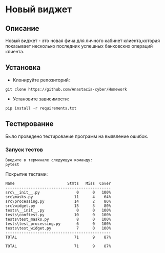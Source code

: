 # Новый виджет
## Описание
Новый виджет - это новая фича для личного кабинет клиента,которая показывает несколько последних успешных банковских операций клиента.
## Установка

* Клонируйте репозиторий:
```
git clone https://github.com/Anastacia-cyber/Homework
```
* Установите зависимости:
```
pip install -r requirements.txt
```
## Тестирование
Было проведено тестирование программ на выявление ошибок.

### Запуск тестов
```
Введите в терминале следующую команду:
pytest
```

Покрытие тестами:
```
Name                       Stmts   Miss  Cover
----------------------------------------------
src\__init__.py                0      0   100%
src\masks.py                  11      4    64%
src\processing.py             14      2    86%
src\widget.py                 15      3    80%
tests\__init__.py              0      0   100%
tests\conftest.py             10      0   100%
tests\test_masks.py            8      0   100%
tests\test_processing.py       6      0   100%
tests\test_widget.py           7      0   100%
----------------------------------------------
TOTAL                         71      9    87%

TOTAL                         71      9    87%
```
